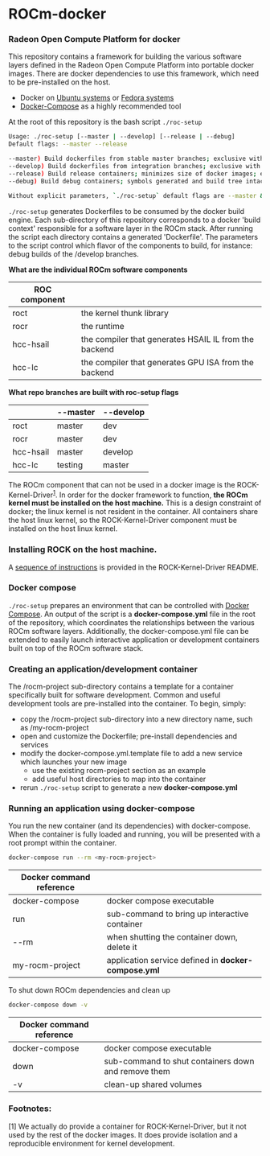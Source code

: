 # ROCm-docker
### Radeon Open Compute Platform for docker
This repository contains a framework for building the various software layers defined in the Radeon Open Compute Platform into portable docker images.  There are docker dependencies to use this framework, which need to be pre-installed on the host.

-  Docker on [Ubuntu systems](https://docs.docker.com/v1.8/installation/ubuntulinux/) or [Fedora systems](https://docs.docker.com/v1.8/installation/fedora/)
-  [Docker-Compose](https://docs.docker.com/compose/install/) as a highly recommended tool

At the root of this repository is the bash script `./roc-setup`
```bash
Usage: ./roc-setup [--master | --develop] [--release | --debug]
Default flags: --master --release

--master) Build dockerfiles from stable master branches; exclusive with --develop
--develop) Build dockerfiles from integration branches; exclusive with --master
--release) Build release containers; minimizes size of docker images; exclusive with --debug
--debug) Build debug containers; symbols generated and build tree intact for debugging; exclusive with --release

Without explicit parameters, `./roc-setup` default flags are --master && --release
```

`./roc-setup` generates Dockerfiles to be consumed by the docker build engine.  Each sub-directory of this repository corresponds to a docker 'build context' responsible for a software layer in the ROCm stack.  After running the script each directory contains a generated 'Dockerfile'.  The parameters to the script control which flavor of the components to build, for instance: debug builds of the /develop branches.

**What are the individual ROCm software components**

| ROC component | |
|-----|-----|
| roct | the kernel thunk library |
| rocr | the runtime |
| hcc-hsail | the compiler that generates HSAIL IL from the backend |
| hcc-lc | the compiler that generates GPU ISA from the backend |

**What repo branches are built with roc-setup flags**

|| --master | --develop |
|------|-----|-----|
|roct| master | dev |
|rocr| master | dev |
|hcc-hsail| master | develop |
|hcc-lc| testing | master |

The ROCm component that can not be used in a docker image is the ROCK-Kernel-Driver<sup>[1](#ROCK)</sup>.  In order for the docker framework to function, **the ROCm kernel must be installed on the host machine.**  This is a design constraint of docker; the linux kernel is not resident in the container.  All containers share the host linux kernel, so the ROCK-Kernel-Driver component must be installed on the host linux kernel.

### Installing ROCK on the host machine.
A [sequence of instructions](https://github.com/RadeonOpenCompute/ROCK-Kernel-Driver#installing-and-configuring-the-kernel) is provided in the ROCK-Kernel-Driver README.

### Docker compose
`./roc-setup` prepares an environment that can be controlled with [Docker Compose](https://docs.docker.com/compose/).  An output of the script is a **docker-compose.yml** file in the root of the repository, which coordinates the relationships between the various ROCm software layers.  Additionally, the  docker-compose.yml file can be extended to easily launch interactive application or development containers built on top of the ROCm software stack.  

### Creating an application/development container
The /rocm-project sub-directory contains a template for a container specifically built for software development.  Common and useful development tools are pre-installed into the container.  To begin, simply:
- copy the /rocm-project sub-directory into a new directory name, such as /my-rocm-project
- open and customize the Dockerfile;  pre-install dependencies and services
- modify the docker-compose.yml.template file to add a new service which launches your new image
  - use the existing rocm-project section as an example
  - add useful host directories to map into the container
- rerun `./roc-setup` script to generate a new **docker-compose.yml**

### Running an application using docker-compose
You run the new container (and its dependencies) with docker-compose.  When the container is fully loaded and running, you will be presented with a root prompt within the container.

```bash
docker-compose run --rm <my-rocm-project>
```

| Docker command reference | |
|-----|-----|
| docker-compose | docker compose executable|
| run | sub-command to bring up interactive container |
| --rm | when shutting the container down, delete it |
| my-rocm-project | application service defined in **docker-compose.yml** |

To shut down ROCm dependencies and clean up
```bash
docker-compose down -v
```
| Docker command reference | |
|-----|-----|
| docker-compose | docker compose executable |
| down | sub-command to shut containers down and remove them |
| -v | clean-up shared volumes |

### Footnotes:
<a name="ROCK">[1]</a> We actually do provide a container for ROCK-Kernel-Driver, but it not used by the rest of the docker images.  It does provide isolation and a reproducible environment for kernel development.
